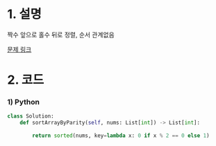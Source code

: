 # 1. 설명
짝수 앞으로 홀수 뒤로 정렬, 순서 관계없음

[문제 링크](https://leetcode.com/problems/sort-array-by-parity/)

# 2. 코드
### 1) Python
```python
class Solution:
    def sortArrayByParity(self, nums: List[int]) -> List[int]:
        
        return sorted(nums, key=lambda x: 0 if x % 2 == 0 else 1)
```